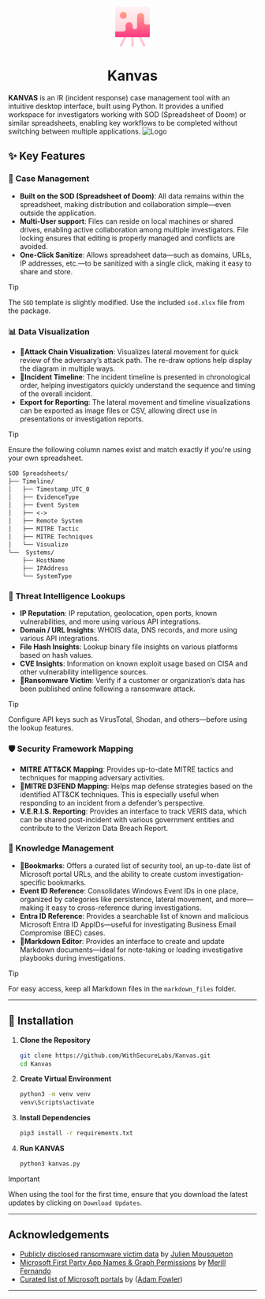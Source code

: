 
<br />
<div align="center">
    <img src="images/logo.png" alt="Logo" width="80" height="80">
  </a>
  <h1 align="center">Kanvas</h1>
</div>

**KANVAS**  is an IR (incident response) case management tool with an intuitive desktop interface, built using Python. It provides a unified workspace for investigators working with SOD (Spreadsheet of Doom) or similar spreadsheets, enabling key workflows to be completed without switching between multiple applications.
<img src="assets/kanvas_demo.gif" alt="Logo">

## ✨ Key Features

### 🎲 **Case Management**
- **Built on the SOD (Spreadsheet of Doom)**: All data remains within the spreadsheet, making distribution and collaboration simple—even outside the application.
- **Multi-User support**: Files can reside on local machines or shared drives, enabling active collaboration among multiple investigators. File locking ensures that editing is properly managed and conflicts are avoided.
- **One-Click Sanitize**: Allows spreadsheet data—such as domains, URLs, IP addresses, etc.—to be sanitized with a single click, making it easy to share and store.

> [!TIP]
> The `SOD` template is slightly modified. Use the included `sod.xlsx` file from the package.

### 📊 **Data Visualization**

- 📌**Attack Chain Visualization**: Visualizes lateral movement for quick review of the adversary’s attack path. The re-draw options help display the diagram in multiple ways.
- 📌**Incident Timeline**: The incident timeline is presented in chronological order, helping investigators quickly understand the sequence and timing of the overall incident.
- **Export for Reporting**: The lateral movement and timeline visualizations can be exported as image files or CSV, allowing direct use in presentations or investigation reports.

>[!TIP]
> Ensure the following column names exist and match exactly if you're using your own spreadsheet.

```text
SOD Spreadsheets/
├── Timeline/
│   ├── Timestamp_UTC_0
│   ├── EvidenceType
│   ├── Event System
│   ├── <->
│   ├── Remote System
│   ├── MITRE Tactic
│   ├── MITRE Techniques
│   └── Visualize
└──  Systems/
    ├── HostName
    ├── IPAddress
    └── SystemType
```



### 👀 **Threat Intelligence Lookups**

- **IP Reputation**: IP reputation, geolocation, open ports, known vulnerabilities, and more using various API integrations.
- **Domain / URL Insights**: WHOIS data, DNS records, and more using various API integrations.
- **File Hash Insights**: Lookup binary file insights on various platforms based on hash values.
- **CVE Insights**: Information on known exploit usage based on CISA and other vulnerability intelligence sources.
- 📌**Ransomware Victim**: Verify if a customer or organization’s data has been published online following a ransomware attack.

>[!TIP]
> Configure API keys such as VirusTotal, Shodan, and others—before using the lookup features.

### 🛡️ **Security Framework Mapping**

- **MITRE ATT&CK Mapping**: Provides up-to-date MITRE tactics and techniques for mapping adversary activities.
- 📌**MITRE D3FEND Mapping**: Helps map defense strategies based on the identified ATT&CK techniques. This is especially useful when responding to an incident from a defender’s perspective.
- **V.E.R.I.S. Reporting**: Provides an interface to track VERIS data, which can be shared post-incident with various government entities and contribute to the Verizon Data Breach Report.

### 📑 **Knowledge Management**

- 📌**Bookmarks**: Offers a curated list of security tool, an up-to-date list of Microsoft portal URLs, and the ability to create custom investigation-specific bookmarks.
- **Event ID Reference**: Consolidates Windows Event IDs in one place, organized by categories like persistence, lateral movement, and more—making it easy to cross-reference during investigations.
- **Entra ID Reference**: Provides a searchable list of known and malicious Microsoft Entra ID AppIDs—useful for investigating Business Email Compromise (BEC) cases.
- 📌**Markdown Editor**: Provides an interface to create and update Markdown documents—ideal for note-taking or loading investigative playbooks during investigations.
  
> [!TIP]
> For easy access, keep all Markdown files in the `markdown_files` folder.
---

## 🚀 Installation

1. **Clone the Repository**
   ```bash
   git clone https://github.com/WithSecureLabs/Kanvas.git
   cd Kanvas
   ```

2. **Create Virtual Environment**
   ```bash
   python3 -m venv venv
   venv\Scripts\activate
   ```

3. **Install Dependencies**
   ```bash
   pip3 install -r requirements.txt
   ```

4. **Run KANVAS**
   ```bash
   python3 kanvas.py
   ```

> [!IMPORTANT]
> When using the tool for the first time, ensure that you download the latest updates by clicking on `Download Updates`.
---

## Acknowledgements

 - [Publicly disclosed ransomware victim data](https://www.ransomware.live/about) by [Julien Mousqueton](https://www.linkedin.com/in/julienmousqueton/)
 - [Microsoft First Party App Names & Graph Permissions](https://github.com/merill/microsoft-info) by [Merill Fernando ](https://www.linkedin.com/in/merill/)
 - [Curated list of Microsoft portals](https://msportals.io/about/) by ([Adam Fowler](https://www.linkedin.com/in/adamfowlerit/))
---
